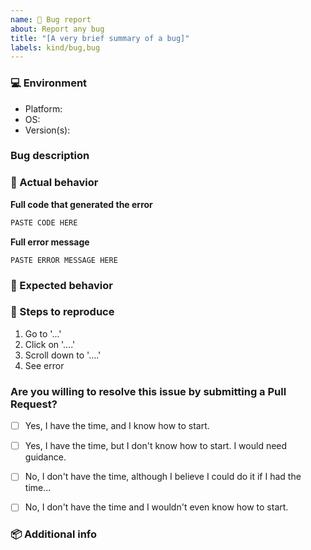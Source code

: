 ```yaml
---
name: 🐞 Bug report
about: Report any bug
title: "[A very brief summary of a bug]"
labels: kind/bug,bug
---
```

<!-- Before submitting a new issue, please make sure that the same issue has not been created already -->

### 💻 Environment
<!-- Info about the platform and Toggl Version. It helps us narrow down the issue to smaller section of our project -->

- Platform: <!-- macOS/Windows/Linux -->
- OS:  <!-- [e.g. ubuntu 20.04, macOS 11.0] -->
- Version(s):  <!-- python --version, node --version -->

### Bug description
<!-- Use this section to clearly and concisely describe the bug. -->

### 🐞 Actual behavior
<!-- A clear and concise description of what happened -->

**Full code that generated the error**

```js
PASTE CODE HERE
```

**Full error message**

```
PASTE ERROR MESSAGE HERE
```

### 💯 Expected behavior
<!-- A clear and concise description of what you expected to happen -->


### 🔨 Steps to reproduce
<!-- Clear steps to reproduce the issue -->

1. Go to '...'
2. Click on '....'
3. Scroll down to '....'
4. See error

### Are you willing to resolve this issue by submitting a Pull Request?

<!--
  Remember that first-time contributors are welcome! 🙌
-->

- [ ] Yes, I have the time, and I know how to start.
- [ ] Yes, I have the time, but I don't know how to start. I would need guidance.
- [ ] No, I don't have the time, although I believe I could do it if I had the time...
- [ ] No, I don't have the time and I wouldn't even know how to start.


<!--
  👋 Have a great day and thank you for the documentation problem report!
-->

### 📦 Additional info
<!-- Error messages, logs and screenshots -->
